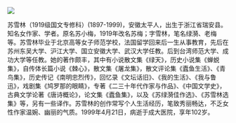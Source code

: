 ![](https://s2.loli.net/2022/08/12/yxAzaTsLctHoG2n.jpg)

苏雪林（1919级国文专修科）(1897-1999)，安徽太平人，出生于浙江省瑞安县。知名女作家、学者。原名苏小梅，1919年改名苏梅；字雪林，笔名绿漪、老梅等。苏雪林毕业于北京高等女子师范学校，法国留学回来后一生从事教育，先后在苏州东吴大学、沪江大学、国立安徽大学、武汉大学任教。后到台湾师范大学、成功大学等任教。她的著作颇丰，其中有小说散文集《绿天》，历史小说集《蝉蜕集》，自传体长篇小说《棘心》，散文集《屠龙集》，散文评论集《蠹鱼生活》、《青鸟集》，历史传记《南明忠烈传》，回忆录《文坛话旧》、《我的生活》、《我与鲁迅》，戏剧集《鸠罗那的眼睛》，专著《二三十年代作家与作品》、《中国文学史》，古典文学论著《唐诗概论》，论文集《蠹鱼集》，以及《苏绿漪佳作选》、《苏雪林选集》等，另有一些译作。苏雪林的创作常写个人生活经历，笔致秀丽畅达，不乏女性作家温婉、幽丽的气质。1999年4月21日，病逝于成大医院，享年102岁。